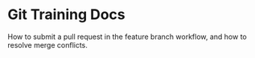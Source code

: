 # Git Training Docs

How to submit a pull request in the feature branch workflow, and how to resolve merge conflicts.
